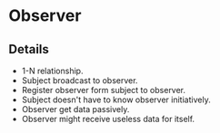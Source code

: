# Observer

## Details

* 1-N relationship.
* Subject broadcast to observer.
* Register observer form subject to observer.
* Subject doesn't have to know observer initiatively.
* Observer get data passively.
* Observer might receive useless data for itself.
